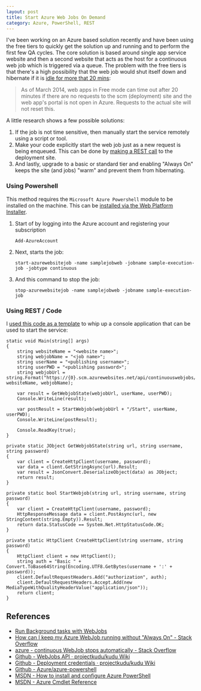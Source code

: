 ```yaml
---
layout: post
title: Start Azure Web Jobs On Demand
category: Azure, PowerShell, REST
---
```


I've been working on an Azure based solution recently and have been using the free tiers to quickly get the solution up and running and to perform the first few QA cycles. The core solution is based around single app service website and then a second website that acts as the host for a continuous web job which is triggered via a queue.
The problem with the free tiers is that there's a high possibility that the web job would shut itself down and hibernate if it is [idle for more that 20 mins](http://azure.microsoft.com/en-us/documentation/articles/web-sites-create-web-jobs/):

> As of March 2014, web apps in Free mode can time out after 20 minutes if there are no requests to the scm (deployment) site and the web app's portal is not open in Azure. Requests to the actual site will not reset this.

A little research shows a few possible solutions:

1. If the job is not time sensitive, then manually start the service remotely using a script or tool. 
2. Make your code explicitly start the web job just as a new request is being enqueued. This can be done by [making a REST call](https://github.com/projectkudu/kudu/wiki/WebJobs-API) to the deployment site.
3. And lastly, upgrade to a basic or standard tier and enabling "Always On" keeps the site (and jobs) "warm" and prevent them from hibernating.

<!--excerpt-->

### Using Powershell

This method requires the `Microsoft Azure Powershell` module to be installed on the machine. This can be [installed via the Web Platform Installer](http://azure.microsoft.com/en-us/documentation/articles/powershell-install-configure/).

1. Start of by logging into the Azure account and registering your subscription 
	
	`Add-AzureAccount`

2. Next, starts the job: 

	`start-azurewebsitejob -name samplejobweb -jobname sample-execution-job -jobtype continuous`
	
3. And this command to stop the job: 
	
	`stop-azurewebsitejob -name samplejobweb -jobname sample-execution-job`

### Using REST / Code

I [used this code as a template](http://stackoverflow.com/questions/28904186/how-can-i-keep-my-azure-webjob-running-without-always-on/28923039#28923039)  to whip up a console application that can be used to start the service:

	static void Main(string[] args)
	{
	    string websiteName = "<website name>";
	    string webjobName = "<job name>";
	    string userName = "<publishing username>";
	    string userPWD = "<publishing password>";
	    string webjobUrl = string.Format("https://{0}.scm.azurewebsites.net/api/continuouswebjobs/{1}", websiteName, webjobName);
	
	    var result = GetWebjobState(webjobUrl, userName, userPWD);
	    Console.WriteLine(result);
	
	    var postResult = StartWebjob(webjobUrl + "/Start", userName, userPWD);
	    Console.WriteLine(postResult);
	    
	    Console.ReadKey(true);
	}
	
	private static JObject GetWebjobState(string url, string username, string password)
	{
	    var client = CreateHttpClient(username, password);
	    var data = client.GetStringAsync(url).Result;
	    var result = JsonConvert.DeserializeObject(data) as JObject;
	    return result;
	}
	
	private static bool StartWebjob(string url, string username, string password)
	{
	    var client = CreateHttpClient(username, password);
	    HttpResponseMessage data = client.PostAsync(url, new StringContent(string.Empty)).Result;
	    return data.StatusCode == System.Net.HttpStatusCode.OK;
	}
	
	private static HttpClient CreateHttpClient(string username, string password)
	{
	    HttpClient client = new HttpClient();
	    string auth = "Basic " + Convert.ToBase64String(Encoding.UTF8.GetBytes(username + ':' + password));
	    client.DefaultRequestHeaders.Add("authorization", auth);
	    client.DefaultRequestHeaders.Accept.Add(new MediaTypeWithQualityHeaderValue("application/json"));
	    return client;
	}

## References
- [Run Background tasks with WebJobs](http://azure.microsoft.com/en-us/documentation/articles/web-sites-create-web-jobs/)
- [How can I keep my Azure WebJob running without "Always On" - Stack Overflow](http://stackoverflow.com/questions/28904186/how-can-i-keep-my-azure-webjob-running-without-always-on/28923039#28923039)
- [azure - continuous WebJob stops automatically - Stack Overflow](http://stackoverflow.com/questions/28502696/continuous-webjob-stops-automatically)
- [Github  - WebJobs API · projectkudu/kudu Wiki](https://github.com/projectkudu/kudu/wiki/WebJobs-API)
- [Github - Deployment credentials · projectkudu/kudu Wiki](https://github.com/projectkudu/kudu/wiki/Deployment-credentials)
- [Github - Azure/azure-powershell](https://github.com/Azure/azure-powershell)
- [MSDN - How to install and configure Azure PowerShell](http://azure.microsoft.com/en-us/documentation/articles/powershell-install-configure/)
- [MSDN - Azure Cmdlet Reference](https://msdn.microsoft.com/library/azure/jj554330.aspx)
 

